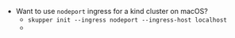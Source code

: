 - Want to use `nodeport` ingress for a kind cluster on macOS?
	- `skupper init --ingress nodeport --ingress-host localhost`
	-